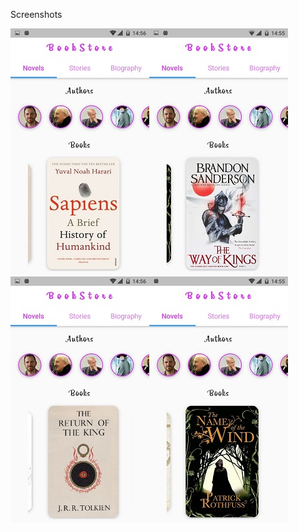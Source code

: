 
Screenshots

![](/screenshots/1.jpeg)![](/screenshots/2.jpeg)
![](/screenshots/3.jpeg)![](/screenshots/4.jpeg)
